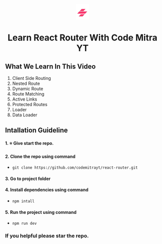 <div align="center">
  <img src="./public/logo.png" alt="logo" height="50">
  <h1>Learn React Router With Code Mitra YT</h1>
</div>

## What We Learn In This Video

1. Client Side Routing
2. Nested Route
3. Dynamic Route
4. Route Matching
5. Active Links
6. Protected Routes
7. Loader
8. Data Loader

## Intallation Guideline

#### 1. ⭐️ Give start the repo.

#### 2. Clone the repo using command

- `git clone https://github.com/codemitrayt/react-router.git`

#### 3. Go to project folder

#### 4. Install dependencies using command

- `npm intall`

#### 5. Run the project using command

- `npm run dev`

### If you helpful please star the repo.
